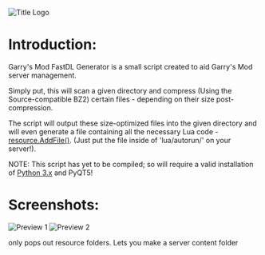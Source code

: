 ![Title Logo](http://i.imgur.com/0fmsSMs.jpg)

Introduction:
=============
Garry's Mod FastDL Generator is a small script created to aid Garry's Mod server management.

Simply put, this will scan a given directory and compress (Using the Source-compatible BZ2) certain files - depending on their size post-compression.

The script will output these size-optimized files into the given directory and will even generate a file containing all the necessary Lua code - [resource.AddFile()](http://wiki.garrysmod.com/page/resource/AddFile). (Just put the file inside of 'lua/autorun/' on your server!).

NOTE: This script has yet to be compiled; so will require a valid installation of [Python 3.x](https://www.python.org/downloads/) and PyQT5!


Screenshots:
=============
![Preview 1](http://i.imgur.com/DfiBCUf.jpg)
![Preview 2](http://i.imgur.com/DoC8qtD.jpg)

only pops out resource folders. Lets you make a server content folder
